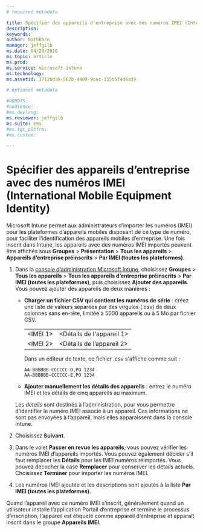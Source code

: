 ```yaml
---
# required metadata

title: Spécifier des appareils d’entreprise avec des numéros IMEI (International Mobile Equipment Identity) | Microsoft Intune
description:
keywords:
author: NathBarn
manager: jeffgilb
ms.date: 04/28/2016
ms.topic: article
ms.prod:
ms.service: microsoft-intune
ms.technology:
ms.assetid: 1712bd39-562b-4409-9cec-155d5f4d8a39

# optional metadata

#ROBOTS:
#audience:
#ms.devlang:
ms.reviewer: jeffgilb
ms.suite: ems
#ms.tgt_pltfrm:
#ms.custom:

---
```


# Spécifier des appareils d’entreprise avec des numéros IMEI (International Mobile Equipment Identity)
Microsoft Intune permet aux administrateurs d’importer les numéros (IMEI) pour les plateformes d’appareils mobiles disposant de ce type de numéro, pour faciliter l’identification des appareils mobiles d’entreprise. Une fois inscrit dans Intune, les appareils avec des numéros IMEI importés peuvent être affichés sous **Groupes** > **Présentation** > **Tous les appareils** > **Appareils d’entreprise préinscrits** > **Par IMEI (toutes les plateformes)**.

1. Dans la [console d’administration Microsoft Intune](http://manage.microsoft.com), choisissez **Groupes** &gt; **Tous les appareils** &gt; **Tous les appareils d’entreprise préinscrits** &gt; **Par IMEI (toutes les plateformes)**, puis choisissez **Ajouter des appareils**. Vous pouvez ajouter des appareils de deux manières :

    -   **Charger un fichier CSV qui contient les numéros de série** : créez une liste de valeurs séparées par des virgules (.csv) de deux colonnes sans en-tête, limitée à 5000 appareils ou à 5 Mo par fichier CSV.

        |||
        |-|-|
        |&lt;IMEI 1&gt;|&lt;Détails de l'appareil 1&gt;|
        |&lt;IMEI 2&gt;|&lt;Détails de l’appareil 2&gt;|
        Dans un éditeur de texte, ce fichier .csv s'affiche comme suit :

        ```
        AA-BBBBBB-CCCCCC-D,PO 1234
        AA-BBBBBB-CCCCCC-E,PO 1234
        ```

    -   **Ajouter manuellement les détails des appareils** : entrez le numéro IMEI et les détails de cinq appareils au maximum.

   Les *détails* sont destinés à l’administration, pour vous permettre d’identifier le numéro IMEI associé à un appareil. Ces informations ne sont pas envoyées à l’appareil, mais elles apparaissent dans la console Intune.

2.   Choisissez **Suivant**.
3.  Dans le volet **Passer en revue les appareils**, vous pouvez vérifier les numéros IMEI d’appareils importés. Vous pouvez également décider s’il faut remplacer les **Détails** pour les IMEI numéros réimportés. Vous pouvez décocher la case **Remplacer** pour conserver les détails actuels. Choisissez **Terminer** pour importer les numéros IMEI.
4.  Les numéros IMEI ajoutée et les descriptions sont ajoutés à la liste **Par IMEI (toutes les plateformes)**.

Quand l’appareil avec ce numéro IMEI s’inscrit, généralement quand un utilisateur installe l’application Portail d’entreprise et termine le processus d’inscription, l’appareil est étiqueté comme appareil d’entreprise et apparaît inscrit dans le groupe **Appareils IMEI**.


<!--HONumber=Jun16_HO1-->


